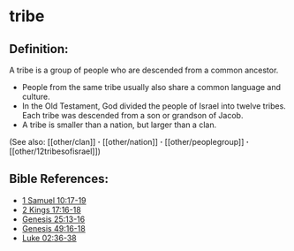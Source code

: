 # tribe #

## Definition: ##

A tribe is a group of people who are descended from a common ancestor. 

* People from the same tribe usually also share a common language and culture.
* In the Old Testament, God divided the people of Israel into twelve tribes. Each tribe was descended from a son or grandson of Jacob.
* A tribe is smaller than a nation, but larger than a clan.

(See also: [[other/clan]] **·** [[other/nation]] **·** [[other/peoplegroup]] **·** [[other/12tribesofisrael]])

## Bible References: ##

* [1 Samuel 10:17-19](en/tn/1sa/help/10/17)
* [2 Kings 17:16-18](en/tn/2ki/help/17/16)
* [Genesis 25:13-16](en/tn/gen/help/25/13)
* [Genesis 49:16-18](en/tn/gen/help/49/16)
* [Luke 02:36-38](en/tn/luk/help/02/36)